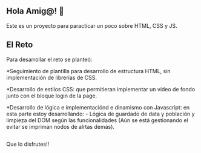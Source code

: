 ## Hola Amig@! 👋

Este es un proyecto para paracticar un poco sobre HTML, CSS y JS.

## El Reto

Para desarrollar el reto se planteó:

\*Seguimiento de plantilla para desarrollo de estructura HTML, sin implementación de librerías de CSS.

\*Desarrollo de estilos CSS: que permitieran implementar un video de fondo junto con el bloque login de la page.

\*Desarrollo de lógica e implementaciónd e dinamismo con Javascript: en esta parte estoy desarrollando: - Lógica de guardado de data y población y limpieza del DOM según las funcionalidades (Aún se está gestionando el evitar se impriman nodos de alrtas demás).

##

Que lo disfrutes!!
